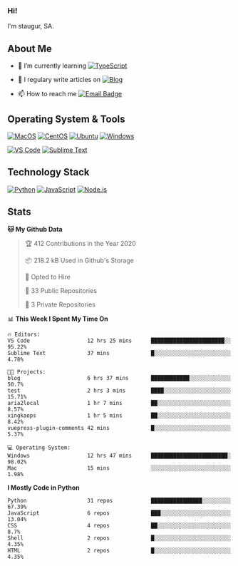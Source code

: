 ### Hi!

I'm staugur, SA.

## About Me

- 🌱 I’m currently learning [![TypeScript](https://img.shields.io/badge/TS-TypeScript-3178c6)](https://www.typescriptlang.org/)

- 📝 I regulary write articles on [![Blog](https://img.shields.io/badge/-Blog-629ccd?style=for-the-badge&logo=python&logoColor=ffffff)](https://blog.saintic.com)

- 📫 How to reach me [![Email Badge](https://img.shields.io/badge/-email-c14438?style=for-the-badge&logo=Gmail&logoColor=ffffff)](mailto:me@tcw.im)

## Operating System & Tools

[![MacOS](https://img.shields.io/badge/macOS-Catalina-292e33?style=flat-square&logo=apple&logoColor=ffffff)](https://www.apple.com/macos/catalina/)
[![CentOS](https://img.shields.io/badge/CentOS-7.0-purple?style=flat-square&logo=CentOS&logoColor=)](https://www.centos.org/)
[![Ubuntu](https://img.shields.io/badge/Ubuntu-18-orange?style=flat-square&logo=Ubuntu&logoColor=e95420)](https://www.ubuntu.com/)
[![Windows](https://img.shields.io/badge/Windows-10-blue?style=flat-square&logo=windows&logoColor=0067b8 )](https://www.microsoft.com/)

[![VS Code](https://img.shields.io/badge/IDE-VSCode-%23007ACC?style=flat-square&logo=Visual-studio-code)](https://code.visualstudio.com/)
[![Sublime Text](https://img.shields.io/badge/IDE-SublimeText-black?style=flat-square&logo=Sublime+Text)](https://www.sublimetext.com/)

## Technology Stack

[![Python](https://img.shields.io/badge/-Python-3776AB?style=flat-square&logo=python&logoColor=ffffff)](https://www.python.org/)
[![JavaScript](https://img.shields.io/badge/-JavaScript-%23F7DF1C?style=flat-square&logo=javascript&logoColor=000000&labelColor=%23F7DF1C&color=%23FFCE5A)](https://www.javascript.com/)
[![Node.js](https://img.shields.io/badge/-Node.js-00ADD8?style=flat-square&logo=node.js&logoColor=ffffff)](https://nodejs.org/)

## Stats

<!--START_SECTION:waka-->
**🐱 My Github Data** 

> 🏆 412 Contributions in the Year 2020
 > 
> 📦 218.2 kB Used in Github's Storage 
 > 
> 💼 Opted to Hire
 > 
> 📜 33 Public Repositories
 > 
> 🔑 3 Private Repositories 

📊 **This Week I Spent My Time On** 

```text
🔥 Editors: 
VS Code                  12 hrs 25 mins      ███████████████████████░░   95.22% 
Sublime Text             37 mins             █░░░░░░░░░░░░░░░░░░░░░░░░   4.78%

🐱‍💻 Projects: 
blog                     6 hrs 37 mins       ████████████░░░░░░░░░░░░░   50.7% 
test                     2 hrs 3 mins        ████░░░░░░░░░░░░░░░░░░░░░   15.71% 
aria2local               1 hr 7 mins         ██░░░░░░░░░░░░░░░░░░░░░░░   8.57% 
xingkaops                1 hr 5 mins         ██░░░░░░░░░░░░░░░░░░░░░░░   8.42% 
vuepress-plugin-comments 42 mins             █░░░░░░░░░░░░░░░░░░░░░░░░   5.37%

💻 Operating System: 
Windows                  12 hrs 47 mins      ████████████████████████░   98.02% 
Mac                      15 mins             ░░░░░░░░░░░░░░░░░░░░░░░░░   1.98%

```

**I Mostly Code in Python** 

```text
Python                   31 repos            ████████████████░░░░░░░░░   67.39% 
JavaScript               6 repos             ███░░░░░░░░░░░░░░░░░░░░░░   13.04% 
CSS                      4 repos             ██░░░░░░░░░░░░░░░░░░░░░░░   8.7% 
Shell                    2 repos             █░░░░░░░░░░░░░░░░░░░░░░░░   4.35% 
HTML                     2 repos             █░░░░░░░░░░░░░░░░░░░░░░░░   4.35%

```



<!--END_SECTION:waka-->
